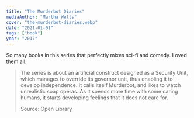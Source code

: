 ```yaml
---
title: "The Murderbot Diaries"
mediaAuthor: "Martha Wells"
cover: "the-murderbot-diaries.webp"
date: "2021-01-01"
tags: ["book"]
year: "2017"
---
```


So many books in this series that perfectly mixes sci-fi and comedy. Loved them all.

> The series is about an artificial construct designed as a Security Unit, which manages to override its governor unit, thus enabling it to develop independence. It calls itself Murderbot, and likes to watch unrealistic soap operas. As it spends more time with some caring humans, it starts developing feelings that it does not care for.
>
> Source: Open Library
